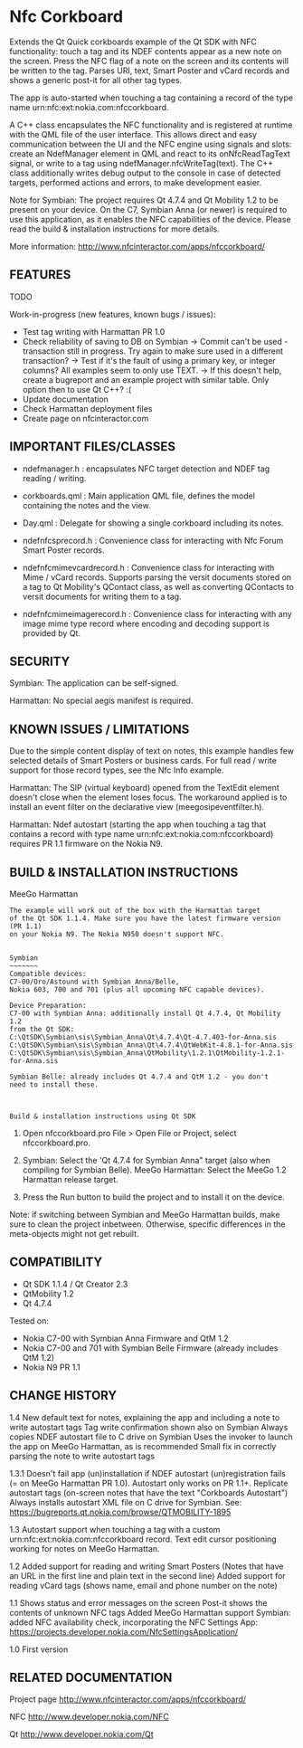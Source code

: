 Nfc Corkboard
=============
Extends the Qt Quick corkboards example of the Qt SDK with NFC functionality: touch a tag and its NDEF contents appear as a new note on the screen. Press the NFC flag of a note on the screen and its contents will be written to the tag. Parses URI, text, Smart Poster and vCard records and shows a generic post-it for all other tag types.

The app is auto-started when touching a tag containing a record of the type name urn:nfc:ext:nokia.com:nfccorkboard.

A C++ class encapsulates the NFC functionality and is registered at runtime with the QML file of the user interface. This allows direct and easy communication between the UI and the NFC engine using signals and slots: create an NdefManager element in QML and react to its onNfcReadTagText signal, or write to a tag using ndefManager.nfcWriteTag(text). The C++ class additionally writes debug output to the console in case of detected targets, performed actions and errors, to make development easier.

Note for Symbian: The project requires Qt 4.7.4 and Qt Mobility 1.2 to be present on your device. On the C7, Symbian Anna (or newer) is required to use this application, as it enables the NFC capabilities of the device. Please read the build & installation instructions for more details.

More information:
http://www.nfcinteractor.com/apps/nfccorkboard/

FEATURES
-------------------------------------------------------------------------------

TODO


Work-in-progress (new features, known bugs / issues):
- Test tag writing with Harmattan PR 1.0
- Check reliability of saving to DB on Symbian
  -> Commit can't be used - transaction still in progress. Try again to make sure used in a different transaction?
  -> Test if it's the fault of using a primary key, or integer columns? All examples seem to only use TEXT.
  -> If this doesn't help, create a bugreport and an example project with similar table. Only option then to use Qt C++? :(
- Update documentation
- Check Harmattan deployment files
- Create page on nfcinteractor.com

IMPORTANT FILES/CLASSES
-------------------------------------------------------------------------------

- ndefmanager.h : encapsulates NFC target detection and NDEF tag reading / writing.
- corkboards.qml : Main application QML file, defines the model containing the 
notes and the view.
- Day.qml : Delegate for showing a single corkboard including its notes.

- ndefnfcsprecord.h : Convenience class for interacting with Nfc Forum 
Smart Poster records.
- ndefnfcmimevcardrecord.h : Convenience class for interacting with Mime / vCard
records. Supports parsing the versit documents stored on a tag to Qt Mobility's
QContact class, as well as converting QContacts to versit documents for writing
them to a tag.
- ndefnfcmimeimagerecord.h : Convenience class for interacting with any image 
mime type record where encoding and decoding support is provided by Qt.


SECURITY
--------------------------------------------------------------------------------

Symbian: The application can be self-signed.

Harmattan: No special aegis manifest is required.


KNOWN ISSUES / LIMITATIONS
-------------------------------------------------------------------------------

Due to the simple content display of text on notes, this example handles
few selected details of Smart Posters or business cards. For full read / write
support for those record types, see the Nfc Info example.

Harmattan: The SIP (virtual keyboard) opened from the TextEdit element 
doesn't close when the element loses focus. The workaround applied is to
install an event filter on the declarative view (meegosipeventfilter.h).

Harmattan: Ndef autostart (starting the app when touching a tag that contains
a record with type name urn:nfc:ext:nokia.com:nfccorkboard) requires PR 1.1
firmware on the Nokia N9.


BUILD & INSTALLATION INSTRUCTIONS
-------------------------------------------------------------------------------

MeeGo Harmattan
~~~~~~~~~~~~~~~
The example will work out of the box with the Harmattan target 
of the Qt SDK 1.1.4. Make sure you have the latest firmware version (PR 1.1)
on your Nokia N9. The Nokia N950 doesn't support NFC.


Symbian
~~~~~~~
Compatible devices:
C7-00/Oro/Astound with Symbian Anna/Belle,
Nokia 603, 700 and 701 (plus all upcoming NFC capable devices).

Device Preparation:
C7-00 with Symbian Anna: additionally install Qt 4.7.4, Qt Mobility 1.2 
from the Qt SDK:
C:\QtSDK\Symbian\sis\Symbian_Anna\Qt\4.7.4\Qt-4.7.403-for-Anna.sis
C:\QtSDK\Symbian\sis\Symbian_Anna\Qt\4.7.4\QtWebKit-4.8.1-for-Anna.sis
C:\QtSDK\Symbian\sis\Symbian_Anna\QtMobility\1.2.1\QtMobility-1.2.1-for-Anna.sis

Symbian Belle: already includes Qt 4.7.4 and QtM 1.2 - you don't
need to install these.



Build & installation instructions using Qt SDK
~~~~~~~~~~~~~~~~~~~~~~~~~~~~~~~~~~~~~~~~~~~~~~

1. Open nfccorkboard.pro
   File > Open File or Project, select nfccorkboard.pro.
   
2. Symbian: Select the 'Qt 4.7.4 for Symbian Anna" target
   (also when compiling for Symbian Belle).
   MeeGo Harmattan: Select the MeeGo 1.2 Harmattan release target.

3. Press the Run button to build the project and to install it on the device.

Note: if switching between Symbian and MeeGo Harmattan builds, make sure to 
clean the project inbetween. Otherwise, specific differences in the meta-objects
might not get rebuilt.


COMPATIBILITY
-------------------------------------------------------------------------------

- Qt SDK 1.1.4 / Qt Creator 2.3
- QtMobility 1.2
- Qt 4.7.4

Tested on: 
- Nokia C7-00 with Symbian Anna Firmware and QtM 1.2
- Nokia C7-00 and 701 with Symbian Belle Firmware (already includes QtM 1.2)
- Nokia N9 PR 1.1


CHANGE HISTORY
--------------------------------------------------------------------------------
1.4 New default text for notes, explaining the app and including a note to write
		autostart tags
	Tag write confirmation shown also on Symbian
	Always copies NDEF autostart file to C drive on Symbian
	Uses the invoker to launch the app on MeeGo Harmattan, as is recommended
	Small fix in correctly parsing the note to write autostart tags

1.3.1 Doesn't fail app (un)installation if NDEF autostart (un)registration fails
		(= on MeeGo Harmattan PR 1.0). Autostart only works on PR 1.1+.
	Replicate autostart tags (on-screen notes that have the 
		text "Corkboards Autostart")
	Always installs autostart XML file on C drive for Symbian. See:
		https://bugreports.qt.nokia.com/browse/QTMOBILITY-1895
		
1.3 Autostart support when touching a tag with a custom
		urn:nfc:ext:nokia.com:nfccorkboard record.
	Text edit cursor positioning working for notes on MeeGo Harmattan.

1.2 Added support for reading and writing Smart Posters (Notes that have an
        URL in the first line and plain text in the second line)
	Added support for reading vCard tags (shows name, email and phone number
	    on the note)		 
			 
1.1 Shows status and error messages on the screen
	Post-it shows the contents of unknown NFC tags
	Added MeeGo Harmattan support
    Symbian: added NFC availability check, incorporating the NFC Settings App:
	    https://projects.developer.nokia.com/NfcSettingsApplication/
	
1.0 First version


RELATED DOCUMENTATION
-------------------------------------------------------------------------------

Project page
http://www.nfcinteractor.com/apps/nfccorkboard/

NFC 
http://www.developer.nokia.com/NFC

Qt
http://www.developer.nokia.com/Qt

